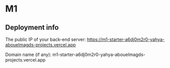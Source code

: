 # M1

## Deployment info

The public IP of your back-end server: https://m1-starter-a6dj0m2r0-yahya-abouelmagds-projects.vercel.app

Domain name (if any): m1-starter-a6dj0m2r0-yahya-abouelmagds-projects.vercel.app
